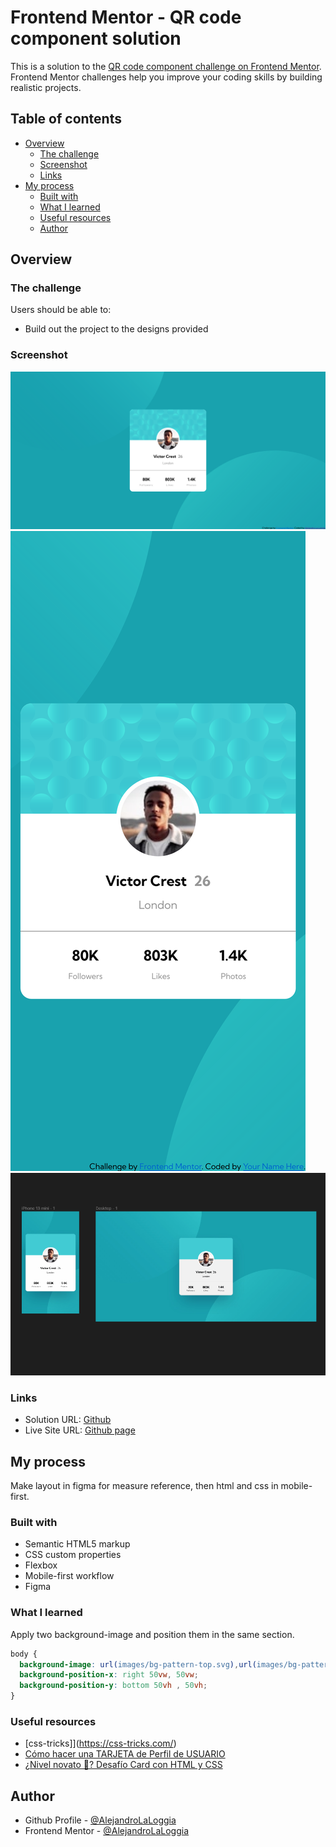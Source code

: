 # Frontend Mentor - QR code component solution

This is a solution to the [QR code component challenge on Frontend Mentor](https://www.frontendmentor.io/challenges/qr-code-component-iux_sIO_H). Frontend Mentor challenges help you improve your coding skills by building realistic projects. 

## Table of contents

- [Overview](#overview)
  - [The challenge](#the-challenge)
  - [Screenshot](#screenshot)
  - [Links](#links)
- [My process](#my-process)
  - [Built with](#built-with)
  - [What I learned](#what-i-learned)
  - [Useful resources](#useful-resources)
  - [Author](#author)


## Overview


### The challenge

Users should be able to:

- Build out the project to the designs provided

### Screenshot

![](design/preview/desktop_preview.png)
![](design/preview/mobile_preview.png)
![](design/preview/figma_preview.png)



### Links

- Solution URL: [Github](https://github.com/AlejandroLaLoggia/profile-card-component)
- Live Site URL: [Github page](https://alejandrolaloggia.github.io/profile-card-component/)

## My process

Make layout in figma for measure reference, then html and css in mobile-first.

### Built with

- Semantic HTML5 markup
- CSS custom properties
- Flexbox
- Mobile-first workflow
- Figma

### What I learned

Apply two background-image and position them in the same section.

```css
body {
  background-image: url(images/bg-pattern-top.svg),url(images/bg-pattern-bottom.svg);
  background-position-x: right 50vw, 50vw;
  background-position-y: bottom 50vh , 50vh;
}
```


### Useful resources

- [css-tricks]](https://css-tricks.com/)
- [Cómo hacer una TARJETA de Perfil de USUARIO](https://www.youtube.com/watch?v=ooQhAdPQyCI)
- [¿Nivel novato 🤣? Desafío Card con HTML y CSS](https://www.youtube.com/watch?v=Xe_qNR1mmCg)

## Author

- Github Profile - [@AlejandroLaLoggia](https://github.com/AlejandroLaLoggia/)
- Frontend Mentor - [@AlejandroLaLoggia](https://www.frontendmentor.io/profile/AlejandroLaLoggia)


